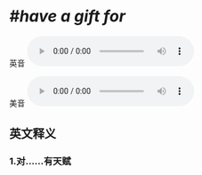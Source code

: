 # ***\#have a gift for*** 
英音
<audio src="./media/have a gift for1.aac" controls="controls"></audio>

美音
<audio src="./media/have a gift for2.aac" controls="controls"></audio>



  

英文释义
---
### 1.**对……有天赋**  


